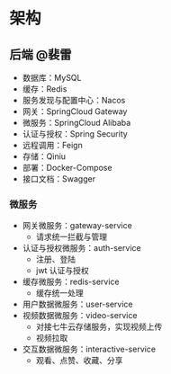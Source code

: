 # 架构

## 后端 @裴雷

- 数据库：MySQL
- 缓存：Redis
- 服务发现与配置中心：Nacos
- 网关：SpringCloud Gateway
- 微服务：SpringCloud Alibaba
- 认证与授权：Spring Security
- 远程调用：Feign
- 存储：Qiniu
- 部署：Docker-Compose
- 接口文档：Swagger

### 微服务

- 网关微服务：gateway-service
    - 请求统一拦截与管理
- 认证与授权微服务：auth-service
    - 注册、登陆
    - jwt 认证与授权
- 缓存微服务：redis-service
    - 缓存统一处理
- 用户数据微服务：user-service
- 视频数据微服务：video-service
    - 对接七牛云存储服务，实现视频上传
    - 视频拉取
- 交互数据微服务：interactive-service
    - 观看、点赞、收藏、分享